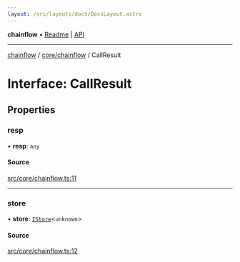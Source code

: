 ```yaml
---
layout: /src/layouts/docs/DocsLayout.astro
---
```


**chainflow** • [Readme](/docs/README) \| [API](/docs/modules)

***

[chainflow](/docs/README) / [core/chainflow](/docs/core/chainflow/README) / CallResult

# Interface: CallResult

## Properties

### resp

• **resp**: `any`

#### Source

[src/core/chainflow.ts:11](https://github.com/edwinlzs/chainflow/blob/99ff659/src/core/chainflow.ts#L11)

***

### store

• **store**: [`IStore`](/docs/core/store/interfaces/IStore)\<`unknown`\>

#### Source

[src/core/chainflow.ts:12](https://github.com/edwinlzs/chainflow/blob/99ff659/src/core/chainflow.ts#L12)
